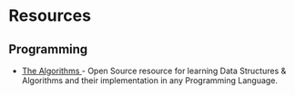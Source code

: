 # Resources

## Programming 
- [The Algorithms
](https://github.com/TheAlgorithms) - Open Source resource for learning Data Structures & Algorithms and their implementation in any Programming Language.

